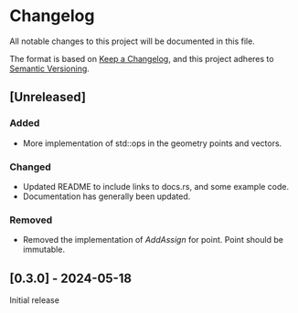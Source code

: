 # Changelog

All notable changes to this project will be documented in this file.

The format is based on [Keep a Changelog](https://keepachangelog.com/en/1.1.0/),
and this project adheres to [Semantic Versioning](https://semver.org/spec/v2.0.0.html).

## [Unreleased]

### Added

- More implementation of std::ops in the geometry points and vectors. 

### Changed

- Updated README to include links to docs.rs, and some example code. 
- Documentation has generally been updated.

### Removed

- Removed the implementation of *AddAssign* for point. Point should be immutable.

## [0.3.0] - 2024-05-18

Initial release
